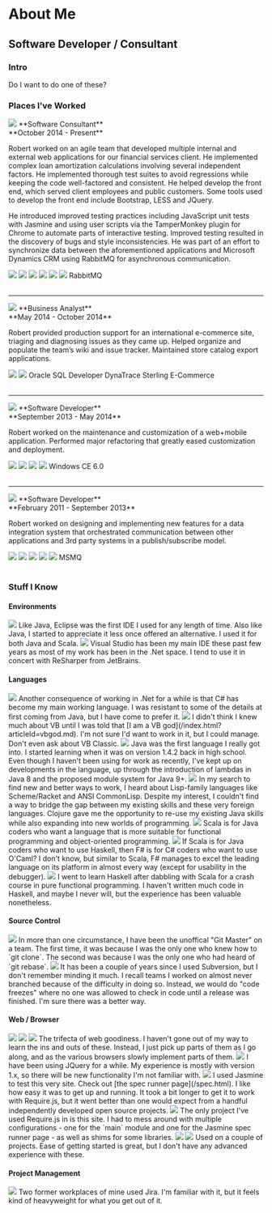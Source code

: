 # About Me

## Software Developer / Consultant

### Intro

Do I want to do one of these?

### Places I've Worked

<img src="/logos/sds.svg" class="heading" />
**Software Consultant**<br />**October 2014 - Present**

Robert worked on an agile team that developed multiple internal and external web applications for our financial services client. He implemented complex loan amortization calculations involving several independent factors. He implemented thorough test suites to avoid regressions while keeping the code well-factored and consistent. He helped develop the front end, which served client employees and public customers. Some tools used to develop the front end include Bootstrap, LESS and JQuery.

He introduced improved testing practices including JavaScript unit tests with Jasmine and using user scripts via the TamperMonkey plugin for Chrome to automate parts of interactive testing. Improved testing resulted in the discovery of bugs and style inconsistencies. He was part of an effort to synchronize data between the aforementioned applications and Microsoft Dynamics CRM using RabbitMQ for asynchronous communication.

<div class="icon-set">
    <img src="/logos/csharp.svg" class="detail" />
    <img src="/logos/vs.svg" class="detail" />
    <img src="/logos/razor.svg" class="detail" />
    <img src="/logos/javascript.svg" class="detail" />
    <img src="/logos/jquery_icon.svg" class="detail" />
    <img src="/logos/git.svg" class="detail" />
    RabbitMQ
</div>

<br style="clear:both" />

---

<img src="/logos/cengage.svg" class="heading" />
**Business Analyst**<br />**May 2014 - October 2014**

Robert provided production support for an international e-commerce site, triaging and diagnosing issues as they came up. Helped organize and populate the team’s wiki and issue tracker. Maintained store catalog export applications.

<div class="icon-set">
    <img src="/logos/java.svg" class="detail" />
    <img src="/logos/jira_icon.svg" class="detail" />
    Oracle
    SQL Developer
    DynaTrace
    Sterling E-Commerce
</div>

<br style="clear:both" />

---

<img src="/logos/apexCovantage.svg" class="heading" />
**Software Developer**<br />**September 2013 - May 2014**

Robert worked on the maintenance and customization of a web+mobile application. Performed major refactoring that greatly eased customization and deployment.

<div class="icon-set">
    <img src="/logos/csharp.svg" class="detail" />
    <img src="/logos/vs.svg" class="detail" />
    <img src="/logos/javascript.svg" class="detail" />
    <img src="/logos/jira_icon.svg" class="detail" />
    Windows CE 6.0
</div>

<br style="clear:both" />

---

<img src="/logos/reyrey.svg" class="heading" />
**Software Developer**<br />**February 2011 - September 2013**

Robert worked on designing and implementing new features for a data integration system that orchestrated communication between other applications and 3rd party systems in a publish/subscribe model.

<div class="icon-set">
    <img src="/logos/csharp.svg" class="detail" />
    <img src="/logos/vs.svg" class="detail" />
    <img src="/logos/javascript.svg" class="detail" />
    <img src="/logos/xml.svg" class="detail" />
    <img src="/logos/svn.svg" class="detail" />
    MSMQ
</div>

<br style="clear:both" />

### Stuff I Know

#### Environments

<img src="/logos/eclipse_icon.svg" class="inset-left" />
Like Java, Eclipse was the first IDE I used for any length of time. Also like Java, I started to appreciate it less once offered an alternative. I used it for both Java and Scala.

<img src="/logos/vs.svg" class="inset-left" />
Visual Studio has been my main IDE these past few years as most of my work has been in the .Net space. I tend to use it in concert with ReSharper from JetBrains.

#### Languages

<img src="/logos/csharp.svg" class="inset-left" />
Another consequence of working in .Net for a while is that C# has become my main working language. I was resistant to some of the details at first coming from Java, but I have come to prefer it.

<img src="/logos/vbnet.svg" class="inset-left" />
I didn't think I knew much about VB until I was told that [I am a VB god](/index.html?articleId=vbgod.md). I'm not sure I'd want to work in it, but I could manage. Don't even ask about VB Classic.

<img src="/logos/java.svg" class="inset-left" />
Java was the first language I really got into. I started learning when it was on version 1.4.2 back in high school. Even though I haven't been using for work as recently, I've kept up on developments in the language, up through the introduction of lambdas in Java 8 and the proposed module system for Java 9+.

<img src="/logos/clojure.svg" class="inset-left" />
In my search to find new and better ways to work, I heard about Lisp-family languages like Scheme/Racket and ANSI CommonLisp. Despite my interest, I couldn't find a way to bridge the gap between my existing skills and these very foreign languages. Clojure gave me the opportunity to re-use my existing Java skills while also expanding into new worlds of programming.

<img src="/logos/scala.svg" class="inset-left" />
Scala is for Java coders who want a language that is more suitable for functional programming and object-oriented programming.

<img src="/logos/fsharp.svg" class="inset-left" />
If Scala is for Java coders who want to use Haskell, then F# is for C# coders who want to use O'Caml? I don't know, but similar to Scala, F# manages to excel the leading language on its platform in almost every way (except for usability in the debugger).

<img src="/logos/haskell.svg" class="inset-left" />
I went to learn Haskell after dabbling with Scala for a crash course in pure functional programming. I haven't written much code in Haskell, and maybe I never will, but the experience has been valuable nonetheless.

#### Source Control

<img src="/logos/git.svg" class="inset-left" />
In more than one circumstance, I have been the unoffical "Git Master" on a team. The first time, it was because I was the only one who knew how to `git clone`. The second was because I was the only one who had heard of `git rebase`.

<img src="/logos/svn.svg" class="inset-left" />
It has been a couple of years since I used Subversion, but I don't remember minding it much. I recall teams I worked on almost never branched because of the difficulty in doing so. Instead, we would do "code freezes" where no one was allowed to check in code until a release was finished. I'm sure there was a better way.

#### Web / Browser

<img src="/logos/html.svg" class="inset-left" />
<img src="/logos/css.svg" class="inset-left" />
<img src="/logos/javascript.svg" class="inset-left" />
The trifecta of web goodiness. I haven't gone out of my way to learn the ins and outs of these. Instead, I just pick up parts of them as I go along, and as the various browsers slowly implement parts of them.

<img src="/logos/jquery_icon.svg" class="inset-left" />
I have been using JQuery for a while. My experience is mostly with version 1.x, so there will be new functionality I'm not familiar with.

<img src="/logos/jasmine.svg" class="inset-left" />
I used Jasmine to test this very site. Check out [the spec runner page](/spec.html). I like how easy it was to get up and running. It took a bit longer to get it to work with Require.js, but it went better than one would expect from a handful independently developed open source projects.

<img src="/logos/requirejs_icon.svg" class="inset-left" />
The only project I've used Require.js in is this site. I had to mess around with multiple configurations - one for the `main` module and one for the Jasmine spec runner page - as well as shims for some libraries.

<img src="/logos/nodejs.svg" class="inset-left" />
<img src="/logos/npm.svg" class="inset-left" />
Used on a couple of projects. Ease of getting started is great, but I don't have any advanced experience with these.

#### Project Management

<img src="/logos/jira_icon.svg" class="inset-left" />
Two former workplaces of mine used Jira. I'm familiar with it, but it feels kind of heavyweight for what you get out of it.

